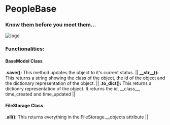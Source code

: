 <h1>PeopleBase</h1>
<h3>Know them before you meet them...</h3>

![logo](https://i.imgur.com/KwGEymn.png)

<h3>Functionalities:</h3>
<h4>BaseModel Class</h4>
<b>.save():</b> This method updates the object to it's current status. || 
<b>__str__():</b> This returns a string showing the class of the object, the id of the object and the dictionary representation of the object. || 
<b>.to_dict():</b> This returns a dictionry representation of the object. It returns the id, __class__, time_created and time_updated ||

<h4>FileStorage Class</h4>
<b>.all():</b> This returns everything in the FileStorage.__objects attribute ||
